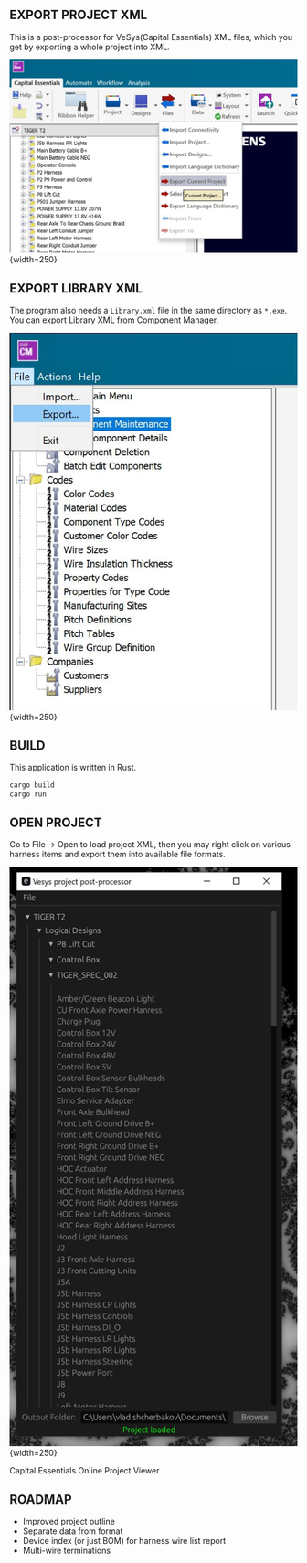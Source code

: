 
EXPORT PROJECT XML
------------------
This is a post-processor for VeSys(Capital Essentials) XML files, which you get by exporting a whole project into XML.

![Project XML](screenshot2.JPG){width=250}

EXPORT LIBRARY XML
-------------------
The program also needs a `Library.xml` file in the same directory as `*.exe`. You can export Library XML from Component Manager.


![Library XML](screenshot3.JPG){width=250}

BUILD
-----

This application is written in Rust.

```
cargo build
cargo run
```


OPEN PROJECT
------------

Go to File -> Open to load project XML, then you may right click on various harness items and export them into available file formats.

![Library XML](screenshot.JPG){width=250}


Capital Essentials Online Project Viewer

ROADMAP
------------

- Improved project outline
- Separate data from format
- Device index (or just BOM) for harness wire list report
- Multi-wire terminations
